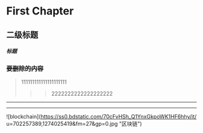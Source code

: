 # First Chapter
## 二级标题

##### **标题**

### ~~要删除的内容~~

>111111111111111111111
>>>2222222222222222222
------------------------------------------

*********************************************
![blockchain](https://ss0.bdstatic.com/70cFvHSh_Q1YnxGkpoWK1HF6hhy/it/
u=702257389,1274025419&fm=27&gp=0.jpg "区块链")